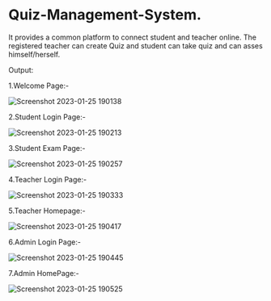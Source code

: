 # Quiz-Management-System.
It provides a common platform to connect student and teacher online. The registered teacher can create Quiz and student can take quiz and can asses himself/herself.

Output:

1.Welcome Page:-

![Screenshot 2023-01-25 190138](https://user-images.githubusercontent.com/108448644/214752180-5943acbc-2023-4f83-aa53-8cbd078a0624.png)

2.Student Login Page:-

![Screenshot 2023-01-25 190213](https://user-images.githubusercontent.com/108448644/214752194-f6c5f383-5a76-4112-a33f-d9295afcad0e.png)

3.Student Exam Page:-

![Screenshot 2023-01-25 190257](https://user-images.githubusercontent.com/108448644/214752205-43f3051f-88ce-4a4e-82af-c43bbbae9894.png)

4.Teacher Login Page:-

![Screenshot 2023-01-25 190333](https://user-images.githubusercontent.com/108448644/214752209-ecd01acf-3bd3-44fd-9b54-6dd527d05932.png)

5.Teacher Homepage:-

![Screenshot 2023-01-25 190417](https://user-images.githubusercontent.com/108448644/214752655-ace2c24d-5d36-4d65-aff1-2ea514a0bbe6.png)

6.Admin Login Page:-

![Screenshot 2023-01-25 190445](https://user-images.githubusercontent.com/108448644/214752287-77fd0a07-b219-492f-8570-62d66b5cfbc9.png)

7.Admin HomePage:-

![Screenshot 2023-01-25 190525](https://user-images.githubusercontent.com/108448644/214752288-34153826-a408-4e1a-b4db-61f3e686a97c.png)
